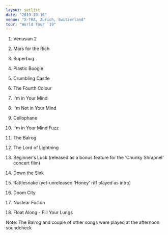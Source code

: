 ```yaml
---
layout: setlist
date: "2019-10-16"
venue: "X-TRA, Zurich, Switzerland"
tour: "World Tour `19"
---
```



 1. Venusian 2

 2. Mars for the Rich

 3. Superbug

 4. Plastic Boogie

 5. Crumbling Castle

 6. The Fourth Colour

 7. I'm in Your Mind

 8. I'm Not in Your Mind

 9. Cellophane

10. I'm in Your Mind Fuzz

11. The Balrog

12. The Lord of Lightning

13. Beginner's Luck
    (released as a bonus feature for the 'Chunky Shrapnel' concert
    film)

14. Down the Sink

15. Rattlesnake
    (yet-unreleased 'Honey' riff played as intro)

16. Doom City

17. Nuclear Fusion

18. Float Along - Fill Your Lungs


Note: The Balrog and couple of other songs were played at the afternoon
soundcheck
